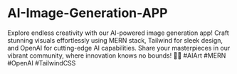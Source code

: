 # AI-Image-Generation-APP
Explore endless creativity with our AI-powered image generation app! Craft stunning visuals effortlessly using MERN stack, Tailwind for sleek design, and OpenAI for cutting-edge AI capabilities. Share your masterpieces in our vibrant community, where innovation knows no bounds! 🎨✨ #AIArt #MERN #OpenAI #TailwindCSS
